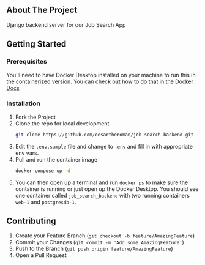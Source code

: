 ## About The Project

Django backend server for our Job Search App

## Getting Started

### Prerequisites

You'll need to have Docker Desktop installed on your machine to run this in the containerized version. You can check out how to do that in [the Docker Docs](https://docs.docker.com/get-docker/)

### Installation

1. Fork the Project
2. Clone the repo for local development
   ```sh
   git clone https://github.com/cesartheroman/job-search-backend.git
   ```
3. Edit the `.env.sample` file and change to `.env` and fill in with appropriate env vars.
4. Pull and run the container image
   ```sh
   docker compose up -d
   ```
5. You can then open up a terminal and run `docker ps` to make sure the container is running or just open up the Docker Desktop. You should see one container called `job_search_backend` with two running containers `web-1` and `postgresdb-1`.

## Contributing

1. Create your Feature Branch (`git checkout -b feature/AmazingFeature`)
2. Commit your Changes (`git commit -m 'Add some AmazingFeature'`)
3. Push to the Branch (`git push origin feature/AmazingFeature`)
4. Open a Pull Request

